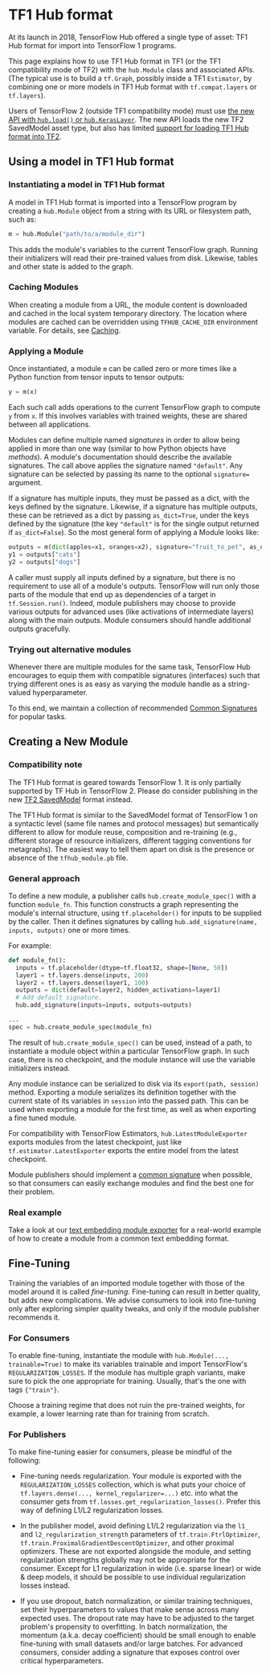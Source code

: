 <!--* freshness: { owner: 'maringeo' reviewed: '2021-10-10' review_interval: '6 months' } *-->

# TF1 Hub format

At its launch in 2018, TensorFlow Hub offered a single type of asset: TF1 Hub
format for import into TensorFlow 1 programs.

This page explains how to use TF1 Hub format in TF1 (or the TF1 compatibility
mode of TF2) with the `hub.Module` class and associated APIs. (The typical use
is to build a `tf.Graph`, possibly inside a TF1 `Estimator`, by combining one or
more models in TF1 Hub format with `tf.compat.layers` or `tf.layers`).

Users of TensorFlow 2 (outside TF1 compatibility mode) must use
[the new API with `hub.load()` or `hub.KerasLayer`](tf2_saved_model.md). The new
API loads the new TF2 SavedModel asset type, but also has limited
[support for loading TF1 Hub format into TF2](migration_tf2.md).

## Using a model in TF1 Hub format

### Instantiating a model in TF1 Hub format

A model in TF1 Hub format is imported into a TensorFlow program by creating a
`hub.Module` object from a string with its URL or filesystem path, such as:

```python
m = hub.Module("path/to/a/module_dir")
```

This adds the module's variables to the current TensorFlow graph.
Running their initializers will read their pre-trained values from disk.
Likewise, tables and other state is added to the graph.

### Caching Modules

When creating a module from a URL, the module content is downloaded and cached
in the local system temporary directory. The location where modules are cached
can be overridden using `TFHUB_CACHE_DIR` environment variable. For details, see
[Caching](caching.md).

### Applying a Module

Once instantiated, a module `m` can be called zero or more times like a Python
function from tensor inputs to tensor outputs:

```python
y = m(x)
```

Each such call adds operations to the current TensorFlow graph to compute
`y` from `x`. If this involves variables with trained weights, these are
shared between all applications.

Modules can define multiple named *signatures* in order to allow being applied
in more than one way (similar to how Python objects have *methods*).
A module's documentation should describe the available
signatures. The call above applies the signature named `"default"`. Any
signature can be selected by passing its name to the optional `signature=`
argument.

If a signature has multiple inputs, they must be passed as a dict, with the keys
defined by the signature. Likewise, if a signature has multiple outputs, these
can be retrieved as a dict by passing `as_dict=True`, under the keys defined by
the signature (the key `"default"` is for the single output returned if
`as_dict=False`). So the most general form of applying a Module looks like:

```python
outputs = m(dict(apples=x1, oranges=x2), signature="fruit_to_pet", as_dict=True)
y1 = outputs["cats"]
y2 = outputs["dogs"]
```

A caller must supply all inputs defined by a signature, but there is no
requirement to use all of a module's outputs.
TensorFlow will run only those parts of the module that end up
as dependencies of a target in `tf.Session.run()`. Indeed, module publishers may
choose to provide various outputs for advanced uses (like activations of
intermediate layers) along with the main outputs. Module consumers should
handle additional outputs gracefully.

### Trying out alternative modules

Whenever there are multiple modules for the same task, TensorFlow Hub
encourages to equip them with compatible signatures (interfaces)
such that trying different ones is as easy as varying the module handle
as a string-valued hyperparameter.

To this end, we maintain a collection of recommended
[Common Signatures](common_signatures/index.md) for popular tasks.


## Creating a New Module

### Compatibility note

The TF1 Hub format is geared towards TensorFlow 1. It is only partially
supported by TF Hub in TensorFlow 2. Please do consider publishing in the new
[TF2 SavedModel](tf2_saved_model.md) format instead.

The TF1 Hub format is similar to the SavedModel format of TensorFlow 1 on a
syntactic level (same file names and protocol messages) but semantically
different to allow for module reuse, composition and re-training (e.g.,
different storage of resource initializers, different tagging conventions for
metagraphs). The easiest way to tell them apart on disk is the presence or
absence of the `tfhub_module.pb` file.

### General approach

To define a new module, a publisher calls `hub.create_module_spec()` with a
function `module_fn`. This function constructs a graph representing the module's
internal structure, using `tf.placeholder()` for inputs to be supplied by
the caller. Then it defines signatures by calling
`hub.add_signature(name, inputs, outputs)` one or more times.

For example:

```python
def module_fn():
  inputs = tf.placeholder(dtype=tf.float32, shape=[None, 50])
  layer1 = tf.layers.dense(inputs, 200)
  layer2 = tf.layers.dense(layer1, 100)
  outputs = dict(default=layer2, hidden_activations=layer1)
  # Add default signature.
  hub.add_signature(inputs=inputs, outputs=outputs)

...
spec = hub.create_module_spec(module_fn)
```

The result of `hub.create_module_spec()` can be used, instead of a path,
to instantiate a module object within a particular TensorFlow graph. In
such case, there is no checkpoint, and the module instance will use the
variable initializers instead.

Any module instance can be serialized to disk via its `export(path, session)`
method. Exporting a module serializes its definition together with the current
state of its variables in `session` into the passed path. This can be used
when exporting a module for the first time, as well as when exporting a fine
tuned module.

For compatibility with TensorFlow Estimators, `hub.LatestModuleExporter` exports
modules from the latest checkpoint, just like `tf.estimator.LatestExporter`
exports the entire model from the latest checkpoint.

Module publishers should implement a [common
signature](common_signatures/index.md) when possible, so that consumers can
easily exchange modules and find the best one for their problem.

### Real example

Take a look at our [text embedding module exporter](https://github.com/tensorflow/hub/blob/master/examples/text_embeddings/export.py)
for a real-world example of how to create a module from a common text embedding
format.


## Fine-Tuning

Training the variables of an imported module together with those of the model
around it is called *fine-tuning*. Fine-tuning can result in better quality, but
adds new complications. We advise consumers to look into fine-tuning only after
exploring simpler quality tweaks, and only if the module publisher recommends
it.

### For Consumers

To enable fine-tuning, instantiate the module with
`hub.Module(..., trainable=True)` to make its variables trainable and
import TensorFlow's `REGULARIZATION_LOSSES`. If the module has multiple
graph variants, make sure to pick the one appropriate for training.
Usually, that's the one with tags `{"train"}`.

Choose a training regime that does not ruin the pre-trained weights,
for example, a lower learning rate than for training from scratch.

### For Publishers

To make fine-tuning easier for consumers, please be mindful of the following:

  * Fine-tuning needs regularization. Your module is exported with the
    `REGULARIZATION_LOSSES` collection, which is what puts your choice of
    `tf.layers.dense(..., kernel_regularizer=...)` etc. into what the consumer
    gets from `tf.losses.get_regularization_losses()`. Prefer this way of
    defining L1/L2 regularization losses.

  * In the publisher model, avoid defining L1/L2 regularization via the `l1_`
    and `l2_regularization_strength` parameters of `tf.train.FtrlOptimizer`,
    `tf.train.ProximalGradientDescentOptimizer`, and other proximal
    optimizers. These are not exported alongside the module, and setting
    regularization strengths globally may not be appropriate for the
    consumer. Except for L1 regularization in wide (i.e. sparse linear) or wide
    & deep models, it should be possible to use individual regularization losses
    instead.

  * If you use dropout, batch normalization, or similar training techniques, set
    their hyperparameters to values that make sense across many expected uses.
    The dropout rate may have to be adjusted to the target problem's
    propensity to overfitting. In batch normalization, the momentum (a.k.a.
    decay coefficient) should be small enough to enable fine-tuning with
    small datasets and/or large batches.  For advanced consumers, consider
    adding a signature that exposes control over critical hyperparameters.
